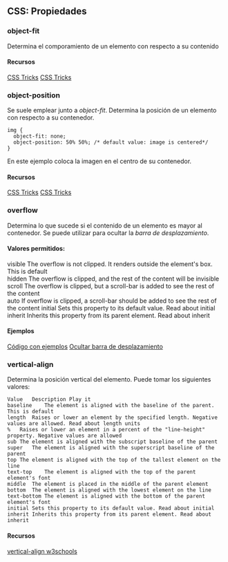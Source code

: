 ## CSS: Propiedades

### object-fit

 Determina el comporamiento de un elemento con respecto a su contenido

#### Recursos

[CSS Tricks](https://css-tricks.com/almanac/properties/o/object-fit/)
[CSS Tricks](https://css-tricks.com/on-object-fit-and-object-position/)

### object-position

Se suele emplear junto a _object-fit_. Determina la posición de un elemento con respecto a su contenedor.

```
img {
  object-fit: none;
  object-position: 50% 50%; /* default value: image is centered*/
}
```

En este ejemplo coloca la imagen en el centro de su contenedor.

#### Recursos

[CSS Tricks](https://css-tricks.com/almanac/properties/o/object-position/)
[CSS Tricks](https://css-tricks.com/on-object-fit-and-object-position/)

### overflow

Determina lo que sucede si el contenido de un elemento es mayor al contenedor.
Se puede utilizar para ocultar la _barra de desplazamiento_.

#### Valores permitidos:
visible	The overflow is not clipped. It renders outside the element's box. This is default	
hidden	The overflow is clipped, and the rest of the content will be invisible	
scroll	The overflow is clipped, but a scroll-bar is added to see the rest of the content	
auto	If overflow is clipped, a scroll-bar should be added to see the rest of the content	
initial	Sets this property to its default value. Read about initial	
inherit	Inherits this property from its parent element. Read about inherit

#### Ejemplos

[Código con ejemplos](https://www.w3schools.com/cssref/playit.asp?filename=playcss_overflow&preval=initial)
[Ocultar barra de desplazamiento](https://www.w3schools.com/howto/howto_css_hide_scrollbars.asp)

### vertical-align

 Determina la posición vertical del elemento. Puede tomar los siguientes valores:

```
Value	Description	Play it
baseline	The element is aligned with the baseline of the parent. This is default	
length	Raises or lower an element by the specified length. Negative values are allowed. Read about length units	
%	Raises or lower an element in a percent of the "line-height" property. Negative values are allowed	
sub	The element is aligned with the subscript baseline of the parent	
super	The element is aligned with the superscript baseline of the parent	
top	The element is aligned with the top of the tallest element on the line	
text-top	The element is aligned with the top of the parent element's font	
middle	The element is placed in the middle of the parent element	
bottom	The element is aligned with the lowest element on the line	
text-bottom	The element is aligned with the bottom of the parent element's font	
initial	Sets this property to its default value. Read about initial	
inherit	Inherits this property from its parent element. Read about inherit
```

#### Recursos

[vertical-align w3schools](https://www.w3schools.com/cssref/pr_pos_vertical-align.asp)